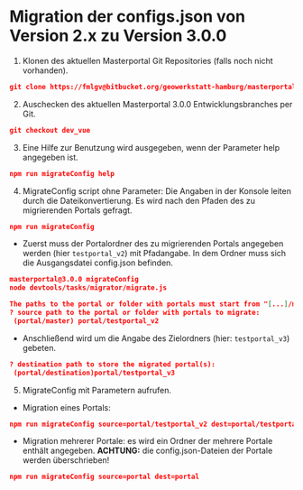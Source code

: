 # Migration der configs.json von Version 2.x zu Version 3.0.0

1.  Klonen des aktuellen Masterportal Git Repositories (falls noch nicht vorhanden).
```json
git clone https://fmlgv@bitbucket.org/geowerkstatt-hamburg/masterportal.git
```

2. Auschecken des aktuellen Masterportal 3.0.0 Entwicklungsbranches per Git. 
```json
git checkout dev_vue
```
3. Eine Hilfe zur Benutzung wird ausgegeben, wenn der Parameter help angegeben ist.
```json
npm run migrateConfig help
```

4. MigrateConfig script ohne Parameter: Die Angaben in der Konsole leiten durch die Dateikonvertierung. Es wird nach den Pfaden des zu migrierenden Portals gefragt.
```json
npm run migrateConfig
```

- Zuerst muss der Portalordner des zu migrierenden Portals angegeben werden (hier `testportal_v2`) mit Pfadangabe. In dem Ordner muss sich die Ausgangsdatei config.json befinden.
```json
masterportal@3.0.0 migrateConfig
node devtools/tasks/migrator/migrate.js

The paths to the portal or folder with portals must start from "[...]/masterportal/")!
? source path to the portal or folder with portals to migrate:
 (portal/master) portal/testportal_v2
```

- Anschließend wird um die Angabe des Zielordners (hier: `testportal_v3`) gebeten.
```json
? destination path to store the migrated portal(s):
 (portal/destination)portal/testportal_v3
```

5. MigrateConfig mit Parametern aufrufen.

- Migration eines Portals:
```json
npm run migrateConfig source=portal/testportal_v2 dest=portal/testportal_v3
```
- Migration mehrerer Portale: es wird ein Ordner der mehrere Portale enthält angegeben. **ACHTUNG:** die config.json-Dateien der Portale werden überschrieben!
```json
npm run migrateConfig source=portal dest=portal
```

